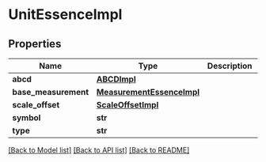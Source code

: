 # UnitEssenceImpl

## Properties
Name | Type | Description | Notes
------------ | ------------- | ------------- | -------------
**abcd** | [**ABCDImpl**](ABCDImpl.md) |  | [optional] 
**base_measurement** | [**MeasurementEssenceImpl**](MeasurementEssenceImpl.md) |  | [optional] 
**scale_offset** | [**ScaleOffsetImpl**](ScaleOffsetImpl.md) |  | [optional] 
**symbol** | **str** |  | [optional] 
**type** | **str** |  | [optional] 

[[Back to Model list]](../README.md#documentation-for-models) [[Back to API list]](../README.md#documentation-for-api-endpoints) [[Back to README]](../README.md)


